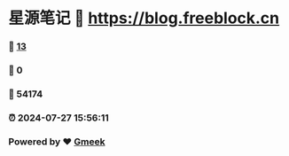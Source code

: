 # 星源笔记 :link: https://blog.freeblock.cn 
### :page_facing_up: [13](https://blog.freeblock.cn/tag.html) 
### :speech_balloon: 0 
### :hibiscus: 54174 
### :alarm_clock: 2024-07-27 15:56:11 
### Powered by :heart: [Gmeek](https://github.com/Meekdai/Gmeek)
